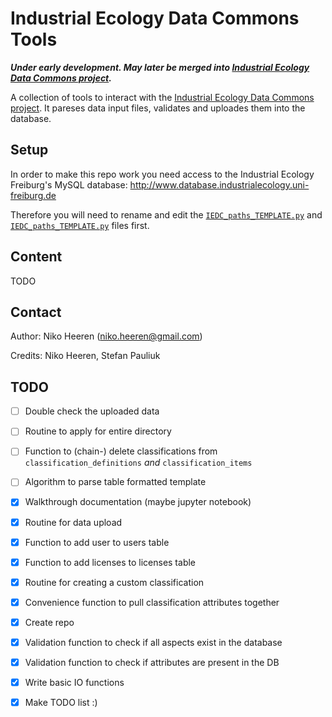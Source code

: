 # Industrial Ecology Data Commons Tools

***Under early development. May later be merged into [Industrial Ecology Data Commons project](https://github.com/IndEcol/IE_data_commons).***

A collection of tools to interact with the [Industrial Ecology Data Commons project](https://github.com/IndEcol/IE_data_commons). It pareses data input files, validates and uploades them into the database.

## Setup

In order to make this repo work you need access to the Industrial Ecology Freiburg's MySQL database: http://www.database.industrialecology.uni-freiburg.de

Therefore you will need to rename and edit the [`IEDC_paths_TEMPLATE.py`](IEDC_paths_TEMPLATE.py) and [`IEDC_paths_TEMPLATE.py`](IEDC_paths_TEMPLATE.py) files first.

## Content

TODO

## Contact

Author: Niko Heeren (niko.heeren@gmail.com)

Credits: Niko Heeren, Stefan Pauliuk


## TODO

- [ ] Double check the uploaded data
- [ ] Routine to apply for entire directory
- [ ] Function to (chain-) delete classifications from `classification_definitions` *and* `classification_items`
- [ ] Algorithm to parse table formatted template

- [x] Walkthrough documentation (maybe jupyter notebook)
- [x] Routine for data upload
- [x] Function to add user to users table
- [x] Function to add licenses to licenses table
- [x] Routine for creating a custom classification
- [x] Convenience function to pull classification attributes together
- [x] Create repo
- [x] Validation function to check if all aspects exist in the database
- [x] Validation function to check if attributes are present in the DB
- [x] Write basic IO functions
- [x] Make TODO list :)
